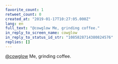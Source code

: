 ```yaml
---
favorite_count: 1
retweet_count: 0
created_at: "2019-01-17T10:27:05.000Z"
lang: en
full_text: "@cowglow Me, grinding coffee."
in_reply_to_screen_name: cowglow
in_reply_to_status_id_str: "1085828714380824576"
replies: []
---
```


[@cowglow](https://twitter.com/cowglow) Me, grinding coffee.
